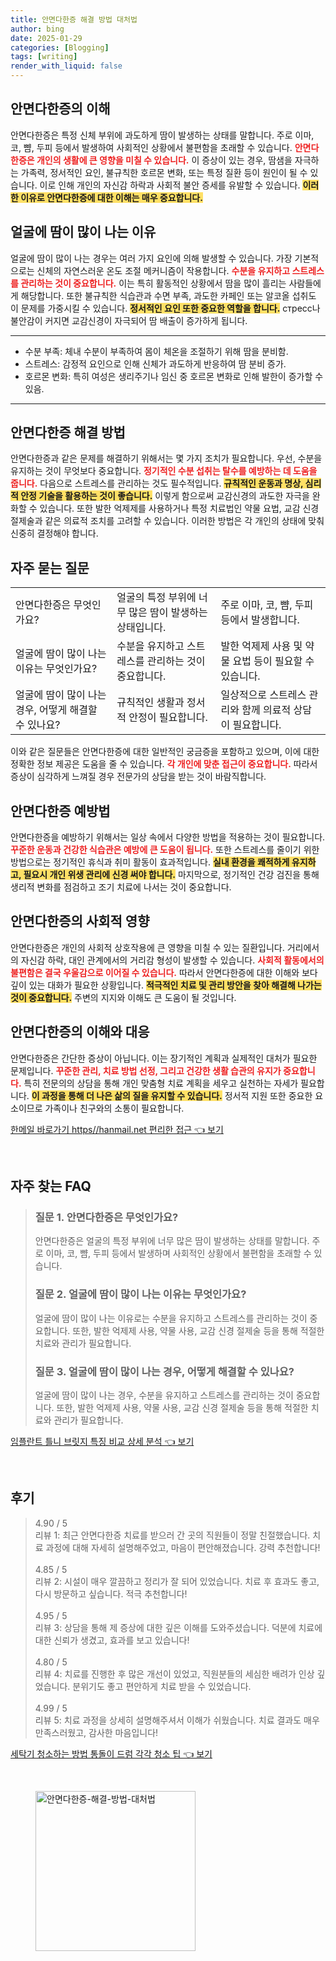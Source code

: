 ```yaml
---
title: 안면다한증 해결 방법 대처법
author: bing
date: 2025-01-29
categories: [Blogging]
tags: [writing]
render_with_liquid: false
---
```



<h2 id='안면다한증_이해'>안면다한증의 이해</h2>

<p>안면다한증은 특정 신체 부위에 과도하게 땀이 발생하는 상태를 말합니다. 주로 이마, 코, 뺨, 두피 등에서 발생하여 사회적인 상황에서 불편함을 초래할 수 있습니다. <b><span style="color: #ee2323;">안면다한증은 개인의 생활에 큰 영향을 미칠 수 있습니다.</span></b> 이 증상이 있는 경우, 땀샘을 자극하는 가족력, 정서적인 요인, 불규칙한 호르몬 변화, 또는 특정 질환 등이 원인이 될 수 있습니다. 이로 인해 개인의 자신감 하락과 사회적 불안 증세를 유발할 수 있습니다. <b><span style="background-color: #ffe066;">이러한 이유로 안면다한증에 대한 이해는 매우 중요합니다.</span></b></p>

<h2 id='얼굴_땀나는_이유'>얼굴에 땀이 많이 나는 이유</h2>

<p>얼굴에 땀이 많이 나는 경우는 여러 가지 요인에 의해 발생할 수 있습니다. 가장 기본적으로는 신체의 자연스러운 온도 조절 메커니즘이 작용합니다. <b><span style="color: #ee2323;">수분을 유지하고 스트레스를 관리하는 것이 중요합니다.</span></b> 이는 특히 활동적인 상황에서 땀을 많이 흘리는 사람들에게 해당합니다. 또한 불규칙한 식습관과 수면 부족, 과도한 카페인 또는 알코올 섭취도 이 문제를 가중시킬 수 있습니다. <b><span style="background-color: #ffe066;">정서적인 요인 또한 중요한 역할을 합니다.</span></b> стресс나 불안감이 커지면 교감신경이 자극되어 땀 배출이 증가하게 됩니다.</p>

<hr />

<ul>
    <li>수분 부족: 체내 수분이 부족하여 몸이 체온을 조절하기 위해 땀을 분비함.</li>
    <li>스트레스: 감정적 요인으로 인해 신체가 과도하게 반응하여 땀 분비 증가.</li>
    <li>호르몬 변화: 특히 여성은 생리주기나 임신 중 호르몬 변화로 인해 발한이 증가할 수 있음.</li>
</ul>

<hr />

<h2 id='안면다한증_해결방법'>안면다한증 해결 방법</h2>

<p>안면다한증과 같은 문제를 해결하기 위해서는 몇 가지 조치가 필요합니다. 우선, 수분을 유지하는 것이 무엇보다 중요합니다. <b><span style="color: #ee2323;">정기적인 수분 섭취는 탈수를 예방하는 데 도움을 줍니다.</span></b> 다음으로 스트레스를 관리하는 것도 필수적입니다. <b><span style="background-color: #ffe066;">규칙적인 운동과 명상, 심리적 안정 기술을 활용하는 것이 좋습니다.</span></b> 이렇게 함으로써 교감신경의 과도한 자극을 완화할 수 있습니다. 또한 발한 억제제를 사용하거나 특정 치료법인 약물 요법, 교감 신경 절제술과 같은 의료적 조치를 고려할 수 있습니다. 이러한 방법은 각 개인의 상태에 맞춰 신중히 결정해야 합니다.</p>

<h2 id='자주_묻는_질문'>자주 묻는 질문</h2>

<table>
    <tr>
        <td>안면다한증은 무엇인가요?</td>
        <td>얼굴의 특정 부위에 너무 많은 땀이 발생하는 상태입니다.</td>
        <td>주로 이마, 코, 뺨, 두피 등에서 발생합니다.</td>
    </tr>
    <tr>
        <td>얼굴에 땀이 많이 나는 이유는 무엇인가요?</td>
        <td>수분을 유지하고 스트레스를 관리하는 것이 중요합니다.</td>
        <td>발한 억제제 사용 및 약물 요법 등이 필요할 수 있습니다.</td>
    </tr>
    <tr>
        <td>얼굴에 땀이 많이 나는 경우, 어떻게 해결할 수 있나요?</td>
        <td>규칙적인 생활과 정서적 안정이 필요합니다.</td>
        <td>일상적으로 스트레스 관리와 함께 의료적 상담이 필요합니다.</td>
    </tr>
</table>

<p>이와 같은 질문들은 안면다한증에 대한 일반적인 궁금증을 포함하고 있으며, 이에 대한 정확한 정보 제공은 도움을 줄 수 있습니다. <b><span style="color: #ee2323;">각 개인에 맞춘 접근이 중요합니다.</span></b> 따라서 증상이 심각하게 느껴질 경우 전문가의 상담을 받는 것이 바람직합니다.</p>

<h2 id='안면다한증_예방법'>안면다한증 예방법</h2>

<p>안면다한증을 예방하기 위해서는 일상 속에서 다양한 방법을 적용하는 것이 필요합니다. <b><span style="color: #ee2323;">꾸준한 운동과 건강한 식습관은 예방에 큰 도움이 됩니다.</span></b> 또한 스트레스를 줄이기 위한 방법으로는 정기적인 휴식과 취미 활동이 효과적입니다. <b><span style="background-color: #ffe066;">실내 환경을 쾌적하게 유지하고, 필요시 개인 위생 관리에 신경 써야 합니다.</span></b> 마지막으로, 정기적인 건강 검진을 통해 생리적 변화를 점검하고 조기 치료에 나서는 것이 중요합니다.</p>

<h2 id='안면다한증_사회적_영향'>안면다한증의 사회적 영향</h2>

<p>안면다한증은 개인의 사회적 상호작용에 큰 영향을 미칠 수 있는 질환입니다. 거리에서의 자신감 하락, 대인 관계에서의 거리감 형성이 발생할 수 있습니다. <b><span style="color: #ee2323;">사회적 활동에서의 불편함은 결국 우울감으로 이어질 수 있습니다.</span></b> 따라서 안면다한증에 대한 이해와 보다 깊이 있는 대화가 필요한 상황입니다. <b><span style="background-color: #ffe066;">적극적인 치료 및 관리 방안을 찾아 해결해 나가는 것이 중요합니다.</span></b> 주변의 지지와 이해도 큰 도움이 될 것입니다.</p>

<h2 id='안면다한증_에_대한_이해'>안면다한증의 이해와 대응</h2>

<p>안면다한증은 간단한 증상이 아닙니다. 이는 장기적인 계획과 실제적인 대처가 필요한 문제입니다. <b><span style="color: #ee2323;">꾸준한 관리, 치료 방법 선정, 그리고 건강한 생활 습관의 유지가 중요합니다.</span></b> 특히 전문의의 상담을 통해 개인 맞춤형 치료 계획을 세우고 실천하는 자세가 필요합니다. <b><span style="background-color: #ffe066;">이 과정을 통해 더 나은 삶의 질을 유지할 수 있습니다.</span></b> 정서적 지원 또한 중요한 요소이므로 가족이나 친구와의 소통이 필요합니다.</p>


<p><a class="click-button" title="한메일 바로가기 https//hanmail.net 편리한 접근" href="https://adkhouse.github.io/posts/%ED%95%9C%EB%A9%94%EC%9D%BC-%EB%B0%94%EB%A1%9C%EA%B0%80%EA%B8%B0-httpshanmail.net-%ED%8E%B8%EB%A6%AC%ED%95%9C-%EC%A0%91%EA%B7%BC/" rel="dofollow">한메일 바로가기 https//hanmail.net 편리한 접근 👈 보기</a></p><br>
<h2 id='자주_찾는_FAQ'>자주 찾는 FAQ</h2>
<div itemscope="" itemtype="https://schema.org/FAQPage"> 
<blockquote> 
<div itemscope="" itemprop="mainEntity" itemtype="https://schema.org/Question"> 
<h3 itemprop="name">질문 1. 안면다한증은 무엇인가요?</h3> 
<div itemscope="" itemprop="acceptedAnswer" itemtype="https://schema.org/Answer"> 
<span itemprop="text"> 
<p>안면다한증은 얼굴의 특정 부위에 너무 많은 땀이 발생하는 상태를 말합니다. 주로 이마, 코, 뺨, 두피 등에서 발생하며 사회적인 상황에서 불편함을 초래할 수 있습니다.</p> 
</span> 
</div> 
</div> 
<div itemscope="" itemprop="mainEntity" itemtype="https://schema.org/Question"> 
<h3 itemprop="name">질문 2. 얼굴에 땀이 많이 나는 이유는 무엇인가요?</h3> 
<div itemscope="" itemprop="acceptedAnswer" itemtype="https://schema.org/Answer"> 
<span itemprop="text"> 
<p>얼굴에 땀이 많이 나는 이유로는 수분을 유지하고 스트레스를 관리하는 것이 중요합니다. 또한, 발한 억제제 사용, 약물 사용, 교감 신경 절제술 등을 통해 적절한 치료와 관리가 필요합니다.</p> 
</span> 
</div> 
</div> 
<div itemscope="" itemprop="mainEntity" itemtype="https://schema.org/Question"> 
<h3 itemprop="name">질문 3. 얼굴에 땀이 많이 나는 경우, 어떻게 해결할 수 있나요?</h3> 
<div itemscope="" itemprop="acceptedAnswer" itemtype="https://schema.org/Answer"> 
<span itemprop="text"> 
<p>얼굴에 땀이 많이 나는 경우, 수분을 유지하고 스트레스를 관리하는 것이 중요합니다. 또한, 발한 억제제 사용, 약물 사용, 교감 신경 절제술 등을 통해 적절한 치료와 관리가 필요합니다.</p> 
</span> 
</div> 
</div> 
</blockquote> 
</div>
<p><a class="click-button" title="임플란트 틀니 브릿지 특징 비교 상세 분석" href="https://adkhouse.github.io/posts/%EC%9E%84%ED%94%8C%EB%9E%80%ED%8A%B8-%ED%8B%80%EB%8B%88-%EB%B8%8C%EB%A6%BF%EC%A7%80-%ED%8A%B9%EC%A7%95-%EB%B9%84%EA%B5%90-%EC%83%81%EC%84%B8-%EB%B6%84%EC%84%9D/" rel="dofollow">임플란트 틀니 브릿지 특징 비교 상세 분석 👈 보기</a></p><br>
<h2 id='후기'>후기</h2>
<div itemscope itemtype="https://schema.org/Product">
  <blockquote>
  <div itemprop="review" itemscope itemtype="https://schema.org/Review">
      <div itemprop="reviewRating" itemscope itemtype="https://schema.org/Rating"> <span itemprop="ratingValue">4.90</span> / <span itemprop="bestRating">5</span> </div>
      <span itemprop="reviewBody">리뷰 1: 최근 안면다한증 치료를 받으러 간 곳의 직원들이 정말 친절했습니다. 치료 과정에 대해 자세히 설명해주었고, 마음이 편안해졌습니다. 강력 추천합니다!</span>
  </div>
  <br>
  <div itemprop="review" itemscope itemtype="https://schema.org/Review">
      <div itemprop="reviewRating" itemscope itemtype="https://schema.org/Rating"> <span itemprop="ratingValue">4.85</span> / <span itemprop="bestRating">5</span> </div>
      <span itemprop="reviewBody">리뷰 2: 시설이 매우 깔끔하고 정리가 잘 되어 있었습니다. 치료 후 효과도 좋고, 다시 방문하고 싶습니다. 적극 추천합니다!</span>
  </div>
  <br>
  <div itemprop="review" itemscope itemtype="https://schema.org/Review">
      <div itemprop="reviewRating" itemscope itemtype="https://schema.org/Rating"> <span itemprop="ratingValue">4.95</span> / <span itemprop="bestRating">5</span> </div>
      <span itemprop="reviewBody">리뷰 3: 상담을 통해 제 증상에 대한 깊은 이해를 도와주셨습니다. 덕분에 치료에 대한 신뢰가 생겼고, 효과를 보고 있습니다!</span>
  </div>
  <br>
  <div itemprop="review" itemscope itemtype="https://schema.org/Review">
      <div itemprop="reviewRating" itemscope itemtype="https://schema.org/Rating"> <span itemprop="ratingValue">4.80</span> / <span itemprop="bestRating">5</span> </div>
      <span itemprop="reviewBody">리뷰 4: 치료를 진행한 후 많은 개선이 있었고, 직원분들의 세심한 배려가 인상 깊었습니다. 분위기도 좋고 편안하게 치료 받을 수 있었습니다.</span>
  </div>
  <br>
  <div itemprop="review" itemscope itemtype="https://schema.org/Review">
      <div itemprop="reviewRating" itemscope itemtype="https://schema.org/Rating"> <span itemprop="ratingValue">4.99</span> / <span itemprop="bestRating">5</span> </div>
      <span itemprop="reviewBody">리뷰 5: 치료 과정을 상세히 설명해주셔서 이해가 쉬웠습니다. 치료 결과도 매우 만족스러웠고, 감사한 마음입니다!</span>
  </div>
  </blockquote>
</div>
<p><a class="click-button" title="세탁기 청소하는 방법 통돌이 드럼 각각 청소 팁" href="https://adkhouse.github.io/posts/%EC%84%B8%ED%83%81%EA%B8%B0-%EC%B2%AD%EC%86%8C%ED%95%98%EB%8A%94-%EB%B0%A9%EB%B2%95-%ED%86%B5%EB%8F%8C%EC%9D%B4-%EB%93%9C%EB%9F%BC-%EA%B0%81%EA%B0%81-%EC%B2%AD%EC%86%8C-%ED%8C%81/" rel="dofollow">세탁기 청소하는 방법 통돌이 드럼 각각 청소 팁 👈 보기</a></p><br>
<figure class="image"><img src="https://adkhouse.github.io/assets/img/thumbnail/안면다한증-해결-방법-대처법.webp" alt="안면다한증-해결-방법-대처법" width="256" height="256"></figure>